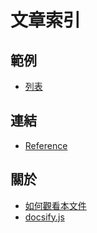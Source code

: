 
# 文章索引


## 範例

* [列表](demo.md)


## 連結

* [Reference](reference.md)


## 關於

* [如何觀看本文件](howto-read.md)
* [docsify.js](docsify.md)
